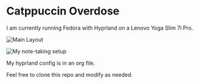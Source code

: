 # Catppuccin Overdose

I am currently running Fedora with Hyprland on a Lenovo Yoga Slim 7i Pro.

![Main Layout](/assets/main.png)

![My note-taking setup](/assets/emacs-org.png)

My hyprland config is in an org file.

Feel free to clone this repo and modify as needed.
